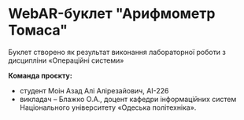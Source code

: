 # WebAR-буклет "Арифмометр Томаса"
 Буклет створено як результат виконання лабораторної роботи з дисципліни
 «Операційні системи» 

**Команда проєкту:** 
 - студент Моін Азад Алі Алірезайович, АІ-226
 - викладач – Блажко О.А., доцент кафедри інформаційних систем Національного
 університету «Одеська політехніка».
